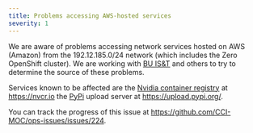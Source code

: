 ```yaml
---
title: Problems accessing AWS-hosted services
severity: 1
---
```


We are aware of problems accessing network services hosted on AWS
(Amazon) from the 192.12.185.0/24 network (which includes the Zero
OpenShift cluster). We are working with [BU IS&T][buit] and others to try to
determine the source of these problems.

Services known to be affected are the [Nvidia container registry][] at
<https://nvcr.io> the [PyPi][] upload server at
<https://upload.pypi.org/>.

You can track the progress of this issue at
<https://github.com/CCI-MOC/ops-issues/issues/224>.

[buit]: http://bu.edu/tech
[nvidia container registry]: https://www.nvidia.com/en-us/gpu-cloud/containers/
[pypi]: https://pypi.org/

